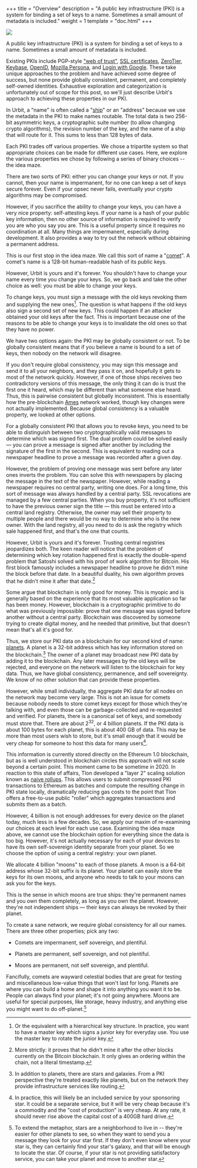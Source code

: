 +++
title = "Overview"
description = "A public key infrastructure (PKI) is a system for binding a set of keys to a name. Sometimes a small amount of metadata is included."
weight = 1
template = "doc.html"
+++

![](https://media.urbit.org/site/posts/essays/pki-maze.png)

A public key infrastructure (PKI) is a system for binding a set of keys to a
name. Sometimes a small amount of metadata is included.

Existing PKIs include PGP-style ["web of
trust"](https://en.wikipedia.org/wiki/Web_of_trust), [SSL
certificates](https://en.wikipedia.org/wiki/Certificate_authority),
[ZeroTier](https://www.zerotier.com/lf-announcement/),
[Keybase](https://keybase.io/), [OpenID](https://openid.net/what-is-openid/),
[Mozilla
Persona](https://developer.mozilla.org/en-US/docs/Archive/Mozilla/Persona), and
[Login with Google](https://developers.google.com/identity). These take unique
approaches to the problem and have achieved some degree of success, but none
provide globally consistent, permanent, and completely self-owned identities.
Exhaustive exploration and categorization is unfortunately out of scope for this
post, so we'll just describe Urbit's approach to achieving these properties in
our PKI.

In Urbit, a "name" is often called a "[ship](/docs/glossary/ship)" or an "address" because we use the
metadata in the PKI to make names routable. The total data is two 256-bit
asymmetric keys, a cryptographic suite number (to allow changing crypto
algorithms), the revision number of the key, and the name of a ship that will
route for it. This sums to less than 128 bytes of data.

Each PKI trades off various properties. We chose a tripartite system so that
appropriate choices can be made for different use cases. Here, we explore the
various properties we chose by following a series of binary choices -- the idea
maze.

There are two sorts of PKI: either you can change your keys or not. If you
cannot, then your name is impermanent, for no one can keep a set of keys secure
forever. Even if your opsec never fails, eventually your crypto algorithms may
be compromised.

However, if you sacrifice the ability to change your keys, you can have a very
nice property: self-attesting keys. If your name is a hash of your public key
information, then no other source of information is required to verify you are
who you say you are. This is a useful property since it requires no coordination
at all. Many things are impermanent, especially during development. It also
provides a way to try out the network without obtaining a permanent address.

This is our first stop in the idea maze. We call this sort of name a "[comet](/docs/glossary/comet)". A
comet's name is a 128-bit human-readable hash of its public keys.

However, Urbit is yours and it's forever. You shouldn't have to change your name
every time you change your keys. So, we go back and take the other choice as well: you
must be able to change your keys.

To change keys, you must sign a message with the old keys revoking them and
supplying the new ones[^0]. The question is what happens if the old keys also
sign a second set of new keys. This could happen if an attacker obtained your
old keys after the fact. This is important because one of the reasons to be able
to change your keys is to invalidate the old ones so that they have no power.

We have two options again: the PKI may be globally consistent or not. To be
globally consistent means that if you believe a name is bound to a set of keys,
then nobody on the network will disagree.

If you don't require global consistency, you may sign this message and send it
to all your neighbors, and they pass it on, and hopefully it gets to most of the
network quickly. However, if one of those ships receives two contradictory
versions of this message, the only thing it can do is trust the first one it
heard, which may be different than what someone else heard. Thus, this is
pairwise consistent but globally inconsistent. This is essentially how the
pre-blockchain [Ames](/docs/glossary/ames) network worked, though key changes were not actually
implemented. Because global consistency is a valuable property, we looked at
other options.

For a globally consistent PKI that allows you to revoke keys, you need to be
able to distinguish between two cryptographically valid messages to determine
which was signed first. The dual problem could be solved easily — you can prove
a message is signed after another by including the signature of the first in the
second. This is equivalent to reading out a newspaper headline to prove a
message was recorded after a given day.

However, the problem of proving one message was sent before any later ones
inverts the problem. You can solve this with newspapers by placing the message
in the text of the newspaper. However, while reading a newspaper requires no
central party, writing one does. For a long time, this sort of message was
always handled by a central party. SSL revocations are managed by a few central
parties. When you buy property, it's not sufficient to have the previous owner
sign the title — this must be entered into a central land registry. Otherwise,
the owner may sell their property to multiple people and there would be no way
to determine who is the new owner. With the land registry, all you need to do is
ask the registry which sale happened first, and that's the one that counts.

However, Urbit is yours and it's forever. Trusting central registries
jeopardizes both. The keen reader will notice that the problem of determining
which key rotation happened first is exactly the double-spend problem that
Satoshi solved with his proof of work algorithm for Bitcoin. His first block
famously includes a newspaper headline to prove he didn't mine the block before
that date. In a beautiful duality, his own algorithm proves that he didn't mine
it after that date.[^1]

Some argue that blockchain is only good for money. This is myopic and is
generally based on the experience that its most valuable application so far has
been money. However, blockchain is a cryptographic primitive to do what was
previously impossible: prove that one message was signed before another without
a central party. Blockchain was discovered by someone trying to create digital
money, and he needed that primitive, but that doesn't mean that's all it's good
for.

Thus, we store our PKI data on a blockchain for our second kind of name:
[planets](/docs/glossary/planet). A planet is a 32-bit address which has key information stored on the
blockchain.[^2] The owner of a planet may broadcast new PKI data by adding it to
the blockchain. Any later messages by the old keys will be rejected, and
everyone on the network will listen to the blockchain for key data. Thus, we
have global consistency, permanence, and self sovereignty. We know of no other
solution that can provide these properties.

However, while small individually, the aggregate PKI data for all nodes on the
network may become very large. This is not an issue for comets because nobody
needs to store comet keys except for those which they're talking with, and even
those can be garbage-collected and re-requested and verified. For planets, there
is a canonical set of keys, and somebody must store that. There are about
2<sup>32</sup>, or 4 billion planets. If the PKI data is about 100 bytes for
each planet, this is about 400 GB of data. This may be more than most users wish
to store, but it's small enough that it would be very cheap for someone to host
this data for many users[^3].

This information is currently stored directly on the Ethereum 1.0 blockchain,
but as is well understood in blockchain circles this approach will not scale
beyond a certain point. This moment came to be sometime in 2020. In reaction to
this state of affairs, Tlon developed a "layer 2" scaling solution known as
[naive rollups](/docs/glossary/rollups). This allows users to submit compressed
PKI transactions to Ethereum as batches and compute the resulting change in PKI
state locally, dramatically reducing gas costs to the point that Tlon offers a
free-to-use public "roller" which aggregates transactions and submits them as a
batch.

However, 4 billion is not enough addresses for every device on the planet today,
much less in a few decades. So, we apply our maxim of re-examining our choices
at each level for each use case. Examining the idea maze above, we cannot use
the blockchain option for everything since the data is too big. However, it's
not actually necessary for each of your devices to have its own self-sovereign
identity separate from your planet. So we choose the option of using a central
registry: your own planet.

We allocate 4 billion "moons" to each of those planets. A moon is a 64-bit
address whose 32-bit suffix is its planet. Your planet can easily store the keys
for its own moons, and anyone who needs to talk to your moons can ask you for
the keys.

This is the sense in which moons are true ships: they're permanent names and you
own them completely, as long as you own the planet. However, they're not
independent ships — their keys can always be revoked by their planet.

To create a sane network, we require global consistency for all our names. There
are three other properties; pick any two:

- Comets are impermanent, self sovereign, and plentiful.

- Planets are permanent, self sovereign, and not plentiful.

- Moons are permanent, not self sovereign, and plentiful.

Fancifully, comets are wayward celestial bodies that are great for testing and
miscellaneous low-value things that won't last for long. Planets are where you
can build a home and shape it into anything you want it to be. People can always
find your planet; it's not going anywhere. Moons are useful for special
purposes, like storage, heavy industry, and anything else you might want to do
off-planet.[^4]


[^0]: Or the equivalent with a hierarchical key structure. In practice, you want
    to have a master key which signs a junior key for everyday use. You use the
    master key to rotate the junior key.

[^1]: More strictly: it proves that he didn't mine it after the other blocks
    currently on the Bitcoin blockchain. It only gives an ordering within the
    chain, not a literal timestamp.

[^2]: In addition to planets, there are stars and galaxies. From a PKI
    perspective they're treated exactly like planets, but on the network they
    provide infrastructure services like routing.

[^3]: In practice, this will likely be an included service by your sponsoring
    star. It could be a separate service, but it will be very cheap because it's
    a commodity and the "cost of production" is very cheap. At any rate, it
    should never rise above the capital cost of a 400GB hard drive.

[^4]: To extend the metaphor, stars are a neighborhood to live in -- they're
    easier for other planets to see, so when they want to send you a message
    they look for your star first. If they don't even know where your star is,
    they can certainly find your star's galaxy, and that will be enough to
    locate the star. Of course, if your star is not providing satisfactory
    service, you can take your planet and move to another star.

